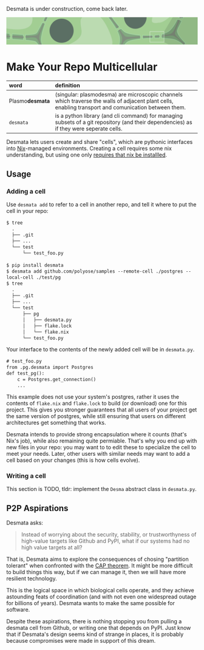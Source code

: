 Desmata is under construction, come back later.

<img src='banner.png' width='800'>

# Make Your Repo Multicellular

| word | definition |
| :---- | :---------- |
| Plasmo**desmata** | (singular: plasmodesma) are microscopic channels which traverse the walls of adjacent plant cells, enabling transport and comunication between them. |
| `desmata` | is a python library (and cli command) for managing subsets of a git repository (and their dependencies) as if they were seperate cells. |

Desmata lets users create and share "cells", which are pythonic interfaces into [Nix](https://github.com/NixOS/nix)-managed environments.
Creating a cell requires some nix understanding, but using one only [requires that nix be installled](https://determinate.systems/posts/determinate-nix-installer).

## Usage

### Adding a cell

Use `desmata add` to refer to a cell in another repo, and tell it where to put the cell in your repo:
```
$ tree
  .
  ├── .git
  ├── ...
  └── test
      └── test_foo.py

$ pip install desmata
$ desmata add github.com/polyose/samples --remote-cell ./postgres --local-cell ./test/pg
$ tree
  .
  ├── .git
  ├── ...
  └── test
      ├── pg
      │   ├── desmata.py
      │   ├── flake.lock
      │   └── flake.nix
      └── test_foo.py
```

Your interface to the contents of the newly added cell will be in `desmata.py`.

```python3
# test_foo.py
from .pg.desmata import Postgres
def test_pg():
    c = Postgres.get_connection()
    ...
```

This example does not use your system's postgres, rather it uses the contents of `flake.nix` and `flake.lock` to build (or download) one for this project.
This gives you stronger guarantees that all users of your project get the same version of postgres, while still ensuring that users on different architectures get something that works.

Desmata intends to provide strong encapsulation where it counts (that's Nix's job), while also remaining quite permiable.
That's why you end up with new files in your repo: you may want to to edit these to specialize the cell to meet your needs.
Later, other users with similar needs may want to add a cell based on your changes (this is how cells evolve). 

### Writing a cell

This section is TODO, tldr:  implement the `Desma` abstract class in `desmata.py`.

## P2P Aspirations

Desmata asks:

>  Instead of worrying about the security, stability, or trustworthyness of 
>  high-value targets like Github and PyPI, what if our systems had no high
>  value targets at all?

That is, Desmata aims to explore the consequences of chosing "partition tolerant" when confronted with the [CAP theorem](https://en.wikipedia.org/wiki/CAP_theorem).
It might be more difficult to build things this way, but if we can manage it, then we will have more resilient technology.

This is the logical space in which biological cells operate, and they achieve astounding feats of coordination (and with not even one widespread outage for billions of years).
Desmata wants to make the same possible for software.

Despite these aspirations, there is nothing stopping you from pulling a desmata cell from Github, or writing one that depends on PyPI.
Just know that if Desmata's design seems kind of strange in places, it is probably because compromises were made in support of this dream.
